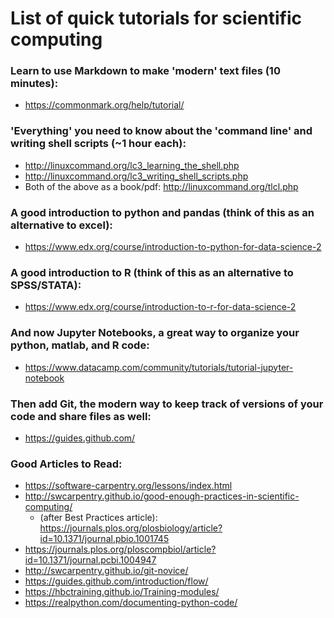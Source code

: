 # List of quick tutorials for scientific computing

### Learn to use Markdown to make 'modern' text files (10 minutes):
- https://commonmark.org/help/tutorial/

### 'Everything' you need to know about the 'command line' and writing shell scripts (~1 hour each):
- http://linuxcommand.org/lc3_learning_the_shell.php
- http://linuxcommand.org/lc3_writing_shell_scripts.php
 - Both of the above as a book/pdf: http://linuxcommand.org/tlcl.php

### A good introduction to python and pandas (think of this as an alternative to excel):
- https://www.edx.org/course/introduction-to-python-for-data-science-2

### A good introduction to R (think of this as an alternative to SPSS/STATA):
- https://www.edx.org/course/introduction-to-r-for-data-science-2

### And now Jupyter Notebooks, a great way to organize your python, matlab, and R code:
- https://www.datacamp.com/community/tutorials/tutorial-jupyter-notebook

### Then add Git, the modern way to keep track of versions of your code and share files as well:
- https://guides.github.com/



### Good Articles to Read:
- https://software-carpentry.org/lessons/index.html
- http://swcarpentry.github.io/good-enough-practices-in-scientific-computing/
  - (after Best Practices article): https://journals.plos.org/plosbiology/article?id=10.1371/journal.pbio.1001745
- https://journals.plos.org/ploscompbiol/article?id=10.1371/journal.pcbi.1004947
- http://swcarpentry.github.io/git-novice/
- https://guides.github.com/introduction/flow/
- https://hbctraining.github.io/Training-modules/
- https://realpython.com/documenting-python-code/
